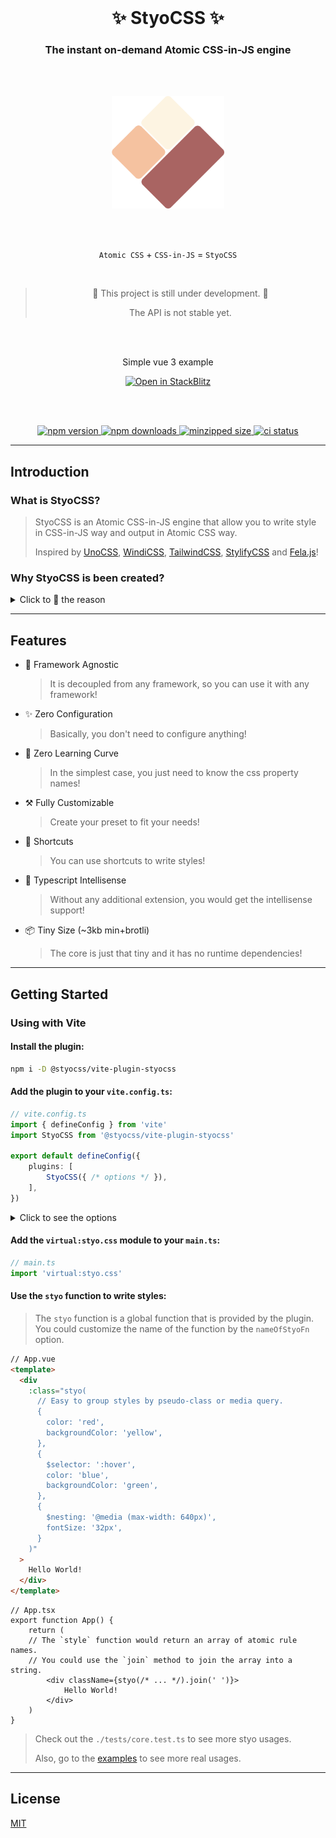 <br>

<h1 align="center">
  ✨ StyoCSS ✨
</h1>

<h3 align="center">
  The instant on-demand Atomic CSS-in-JS engine
</h3>

<br>
<br>

<p align="center">
  <img src="./assets/logo.svg" alt="StyoCSS Logo" width="180" />
</p>

<br>
<br>

<p align="center">
  <code>Atomic CSS</code> + <code>CSS-in-JS</code> = <code>StyoCSS</code>
</p>

<br>

<blockquote align="center" font-size="10px">
  🚧 This project is still under development. 🚧

  The API is not stable yet.
</blockquote>

<br>
<br>

<p align="center">
  Simple vue 3 example
</p>
<p align="center">
  <a href="https://stackblitz.com/github/styocss/simple-vue-example?file=vite.config.ts,src%2Fcomponents%2FVersionA.vue,src%2Fcomponents%2FVersionB.vue">
    <img src="https://developer.stackblitz.com/img/open_in_stackblitz.svg" alt="Open in StackBlitz" />
  </a>
</p>

<br>
<br>

<p align="center">
  <a href="https://www.npmjs.com/package/@styocss/core">
    <img src="https://img.shields.io/npm/v/@styocss/core?style=flat-square" alt="npm version" />
  </a>
  <a href="https://www.npmjs.com/package/@styocss/core">
    <img src="https://img.shields.io/npm/dm/@styocss/core?style=flat-square" alt="npm downloads" />
  </a>
  <a href="https://img.shields.io/bundlephobia/minzip/@styocss/core?style=flat-square">
    <img src="https://img.shields.io/bundlephobia/minzip/@styocss/core?style=flat-square" alt="minzipped size" />
  </a>
  <a href="https://img.shields.io/github/actions/workflow/status/DevilTea/styocss/ci.yml?style=flat-square">
    <img src="https://img.shields.io/github/actions/workflow/status/DevilTea/styocss/ci.yml?style=flat-square" alt="ci status" />
  </a>
</p>

---

## Introduction

### What is StyoCSS?
> StyoCSS is an Atomic CSS-in-JS engine that allow you to write style in CSS-in-JS way and output in Atomic CSS way.
>
> Inspired by [UnoCSS](https://github.com/unocss/unocss), [WindiCSS](https://github.com/windicss/windicss), [TailwindCSS](https://github.com/tailwindlabs/tailwindcss), [StylifyCSS](https://github.com/stylify) and [Fela.js](https://github.com/robinweser/fela)!

### Why StyoCSS is been created?
<details>
  <summary>Click to 👀 the reason</summary>

> I love the idea of Atomic CSS, there are many great Atomic CSS solutions out there, such as UnoCSS, WindiCSS, TailwindCSS, Stylify, etc.
>
> Unfortunately, I am poor to memorize the utility class names, so UnoCSS, WindiCSS or TailwindCSS is not for me.
>
> I am surprised by the zero learning curve concept of Stylify, but I don't like the idea of using a custom syntax to workaround the limitations of html class attribute.
>
> To solve the problems above, the CSS-in-JS way is the best way to write styles, but it is not the best way to output styles.
>
> So I created StyoCSS, it is a Atomic CSS-in-JS engine that allow you to write style in CSS-in-JS way and output in Atomic CSS way!
</details>

---

## Features
- 🥰 Framework Agnostic
  > It is decoupled from any framework, so you can use it with any framework!
- ✨ Zero Configuration
  > Basically, you don't need to configure anything!
- 📖 Zero Learning Curve
  > In the simplest case, you just need to know the css property names!
- ⚒️ Fully Customizable
  > Create your preset to fit your needs!
- 🧰 Shortcuts
  > You can use shortcuts to write styles!
- 🧠 Typescript Intellisense
  > Without any additional extension, you would get the intellisense support!
- 📦 Tiny Size (~3kb min+brotli)
  > The core is just that tiny and it has no runtime dependencies!

---

## Getting Started
### Using with Vite

#### Install the plugin:
```bash
npm i -D @styocss/vite-plugin-styocss
```

#### Add the plugin to your `vite.config.ts`:
```ts
// vite.config.ts
import { defineConfig } from 'vite'
import StyoCSS from '@styocss/vite-plugin-styocss'

export default defineConfig({
	plugins: [
		StyoCSS({ /* options */ }),
	],
})
```

<details>
  <summary>Click to see the options</summary>

```ts
interface StyoPluginOptions {
	/**
		* List of file extensions to be processed by the plugin.
		* @default ['.vue', '.ts', '.tsx', '.js', '.jsx']
		*/
	extensions?: string[]

	/**
		* Configure the styo engine.
		*/
	config?: StyoEngineConfig<string, string, string>

	/**
		* Customize the name of the style function.
		* @default 'style'
		*/
	nameOfStyoFn?: string

	/**
		* Enable/disable the auto join of the generated atomic rule names with space.
		* It is useful when you want to use the generated atomic rule names directly in a class attribute.
		* @default false
		*/
	autoJoin?: boolean

	/**
		* Enable/disable the generation of d.ts files.
		* If a string is provided, it will be used as the path to the d.ts file.
		* Default path is `<path to vite config>/styo.d.ts`.
		* @default false
		*/
	dts?: boolean | string
}
```

</details>

#### Add the `virtual:styo.css` module to your `main.ts`:
```ts
// main.ts
import 'virtual:styo.css'
```

#### Use the `styo` function to write styles:
> The `styo` function is a global function that is provided by the plugin.
> You could customize the name of the function by the `nameOfStyoFn` option.

```html
// App.vue
<template>
  <div
    :class="styo(
      // Easy to group styles by pseudo-class or media query.
      {
        color: 'red',
        backgroundColor: 'yellow',
      },
      {
        $selector: ':hover',
        color: 'blue',
        backgroundColor: 'green',
      },
      {
        $nesting: '@media (max-width: 640px)',
        fontSize: '32px',
      }
    )"
  >
    Hello World!
  </div>
</template>
```

```tsx
// App.tsx
export function App() {
	return (
	// The `style` function would return an array of atomic rule names.
	// You could use the `join` method to join the array into a string.
		<div className={styo(/* ... */).join(' ')}>
			Hello World!
		</div>
	)
}
```
> Check out the `./tests/core.test.ts` to see more styo usages.
>
> Also, go to the [examples](https://stackblitz.com/github/styocss/simple-vue-example?file=vite.config.ts,src%2Fcomponents%2FVersionA.vue,src%2Fcomponents%2FVersionB.vue) to see more real usages.

---

## License
[MIT](./LICENSE)
